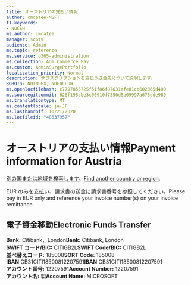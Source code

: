 ```yaml
---
title: オーストリアの支払い情報
author: cmcatee-MSFT
f1.keywords:
- NOCSH
ms.author: cmcatee
manager: scotv
audience: Admin
ms.topic: reference
ms.service: o365-administration
ms.collection: Adm_Commerce_Pay
ms.custom: AdminSurgePortfolio
localization_priority: Normal
description: サブスクリプションを支払う送金先について説明します。
ROBOTS: NOINDEX, NOFOLLOW
ms.openlocfilehash: c7797855725f51f86f87631afe81cc602365d400
ms.sourcegitcommit: 628f195cbe3c00910f7350d8b09997a675dde989
ms.translationtype: MT
ms.contentlocale: ja-JP
ms.lasthandoff: 10/21/2020
ms.locfileid: "48637957"
---
```

# <a name="payment-information-for-austria"></a><span data-ttu-id="e2ce7-103">オーストリアの支払い情報</span><span class="sxs-lookup"><span data-stu-id="e2ce7-103">Payment information for Austria</span></span>

<span data-ttu-id="e2ce7-104">[別の国または地域を検索します](../billing-and-payments/pay-for-your-subscription.md)。</span><span class="sxs-lookup"><span data-stu-id="e2ce7-104">[Find another country or region](../billing-and-payments/pay-for-your-subscription.md).</span></span>

<span data-ttu-id="e2ce7-105">EUR のみを支払い、請求書の送金に請求書番号を参照してください。</span><span class="sxs-lookup"><span data-stu-id="e2ce7-105">Please pay in EUR only and reference your invoice number(s) on your invoice remittance.</span></span>

## <a name="electronic-funds-transfer"></a><span data-ttu-id="e2ce7-106">電子資金移動</span><span class="sxs-lookup"><span data-stu-id="e2ce7-106">Electronic Funds Transfer</span></span>

<span data-ttu-id="e2ce7-107">**Bank:** Citibank、London</span><span class="sxs-lookup"><span data-stu-id="e2ce7-107">**Bank:** Citibank, London</span></span>  
<span data-ttu-id="e2ce7-108">**SWIFT コード/BIC:** CITIGB2L</span><span class="sxs-lookup"><span data-stu-id="e2ce7-108">**SWIFT Code/BIC:** CITIGB2L</span></span>  
<span data-ttu-id="e2ce7-109">**並べ替えコード:** 185008</span><span class="sxs-lookup"><span data-stu-id="e2ce7-109">**SORT Code:** 185008</span></span>  
<span data-ttu-id="e2ce7-110">**IBAN** GB31CITI18500812207591</span><span class="sxs-lookup"><span data-stu-id="e2ce7-110">**IBAN** GB31CITI18500812207591</span></span>  
<span data-ttu-id="e2ce7-111">**アカウント番号:** 12207591</span><span class="sxs-lookup"><span data-stu-id="e2ce7-111">**Account Number:** 12207591</span></span>  
<span data-ttu-id="e2ce7-112">**アカウント名:** 製</span><span class="sxs-lookup"><span data-stu-id="e2ce7-112">**Account Name:** MICROSOFT</span></span>  